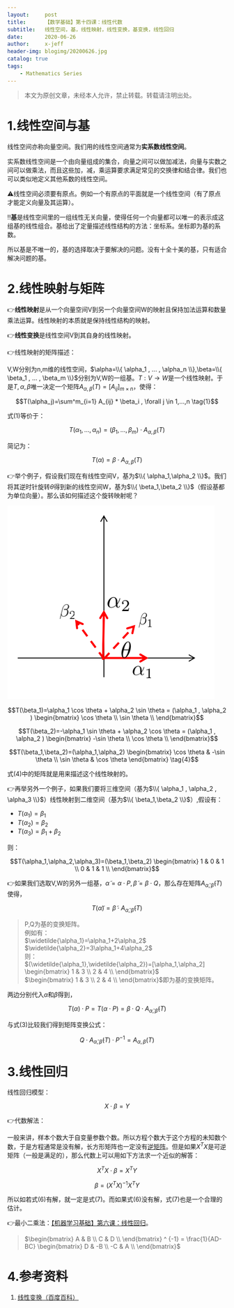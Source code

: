 ```yaml
---
layout:     post
title:      【数学基础】第十四课：线性代数
subtitle:   线性空间，基，线性映射，线性变换，基变换，线性回归
date:       2020-06-26
author:     x-jeff
header-img: blogimg/20200626.jpg
catalog: true
tags:
    - Mathematics Series
---  
```

>本文为原创文章，未经本人允许，禁止转载。转载请注明出处。

# 1.线性空间与基

线性空间亦称向量空间。我们用的线性空间通常为**实系数线性空间**。

实系数线性空间是一个由向量组成的集合，向量之间可以做加减法，向量与实数之间可以做乘法，而且这些加，减，乘运算要求满足常见的交换律和结合律。我们也可以类似地定义其他系数的线性空间。

⚠️线性空间必须要有原点。例如一个有原点的平面就是一个线性空间（有了原点才能定义向量及其运算）。

‼️**基**是线性空间里的一组线性无关向量，使得任何一个向量都可以唯一的表示成这组基的线性组合。基给出了定量描述线性结构的方法：坐标系。坐标即为基的系数。

所以基是不唯一的，基的选择取决于要解决的问题。没有十全十美的基，只有适合解决问题的基。

# 2.线性映射与矩阵

👉**线性映射**是从一个向量空间V到另一个向量空间W的映射且保持加法运算和数量乘法运算。线性映射的本质就是保持线性结构的映射。

👉**线性变换**是线性空间V到其自身的线性映射。

👉线性映射的矩阵描述：

V,W分别为n,m维的线性空间，$\alpha=\\{ \alpha_1 , ... , \alpha_n \\},\beta=\\{ \beta_1 , ... , \beta_m  \\}$分别为V,W的一组基。$T:V \to W$是一个线性映射。于是$T,\alpha,\beta$唯一决定一个矩阵$A_{\alpha,\beta}(T)=[A_{ij}]_{m\times n}$，使得：

$$T(\alpha_j)=\sum^m_{i=1} A_{ij} * \beta_i , \forall j \in 1,...,n \tag{1}$$

式(1)等价于：

$$T(\alpha_1,...,\alpha_n)=(\beta_1,...,\beta_m) \cdot A_{\alpha,\beta}(T) \tag{2}$$

简记为：

$$T(\alpha)=\beta \cdot A_{\alpha,\beta}(T) \tag{3}$$

👉举个例子，假设我们现在有线性空间V，基为$\\{ \alpha_1,\alpha_2 \\}$。我们将其逆时针旋转$\theta$得到新的线性空间W，基为$\\{ \beta_1,\beta_2 \\}$（假设基都为单位向量）。那么该如何描述这个旋转映射呢？

![](https://github.com/x-jeff/BlogImage/raw/master/MathematicsSeries/Lesson14/14x1.png)

$$T(\beta_1)=\alpha_1 \cos \theta + \alpha_2 \sin \theta = (\alpha_1 , \alpha_2 ) \begin{bmatrix} \cos \theta \\ \sin \theta \\ \end{bmatrix}$$

$$T(\beta_2)=-\alpha_1 \sin \theta + \alpha_2 \cos \theta = (\alpha_1 , \alpha_2 ) \begin{bmatrix} -\sin \theta \\ \cos \theta \\ \end{bmatrix}$$

$$T(\beta_1,\beta_2)=(\alpha_1,\alpha_2) \begin{bmatrix} \cos \theta & -\sin \theta \\ \sin \theta & \cos \theta \end{bmatrix} \tag{4}$$

式(4)中的矩阵就是用来描述这个线性映射的。

👉再举另外一个例子，如果我们要将三维空间（基为$\\{ \alpha_1 , \alpha_2 , \alpha_3 \\}$）线性映射到二维空间（基为$\\{ \beta_1,\beta_2 \\}$）,假设有：

* $T(\alpha_1)=\beta_1$
* $T(\alpha_2)=\beta_2$
* $T(\alpha_3)=\beta_1+\beta_2$

则：

$$T(\alpha_1,\alpha_2,\alpha_3)=(\beta_1,\beta_2) \begin{bmatrix} 1 & 0 & 1 \\ 0 & 1 & 1 \\ \end{bmatrix}$$

👉如果我们选取V,W的另外一组基，$\widetilde{\alpha}=\alpha \cdot P,\widetilde{\beta}=\beta \cdot Q$，那么存在矩阵$A_{\widetilde{\alpha},\widetilde{\beta}}(T)$使得，

$$T(\widetilde{\alpha})=\widetilde{\beta} \cdot A_{\widetilde{\alpha},\widetilde{\beta}}(T)$$

>P,Q为基的变换矩阵。   
>例如有：    
>$\widetilde{\alpha_1}=\alpha_1+2\alpha_2$     
>$\widetilde{\alpha_2}=3\alpha_1+4\alpha_2$      
>则：      
>$(\widetilde{\alpha_1},\widetilde{\alpha_2})=[\alpha_1,\alpha_2] \begin{bmatrix} 1 & 3 \\ 2 & 4 \\ \end{bmatrix}$      
>$\begin{bmatrix} 1 & 3 \\ 2 & 4 \\ \end{bmatrix}$即为基的变换矩阵。

两边分别代入$\widetilde{\alpha}$和$\widetilde{\beta}$得到，

$$T(\alpha) \cdot P = T(\alpha \cdot P)=\beta \cdot Q \cdot A_{\widetilde{\alpha},\widetilde{\beta}}(T)$$

与式(3)比较我们得到矩阵变换公式：

$$Q \cdot A_{\widetilde{\alpha},\widetilde{\beta}}(T) \cdot P^{-1}=A_{\alpha,\beta}(T) \tag{5}$$

# 3.线性回归

线性回归模型：

$$X \cdot \beta =Y \tag{6}$$

👉代数解法：

一般来讲，样本个数大于自变量参数个数。所以方程个数大于这个方程的未知数个数，于是方程通常是没有解，长方形矩阵也一定没有[逆矩阵](http://shichaoxin.com/2019/08/27/数学基础-第七课-矩阵与向量/)。但是如果$X^T X$是可逆矩阵（一般是满足的），那么代数上可以用如下方法求一个近似的解答：

$$X^T X \cdot \beta = X^T Y$$

$$\beta = (X^T X) ^ {-1} X^T Y \tag{7}$$

所以如若式(6)有解，就一定是式(7)。而如果式(6)没有解，式(7)也是一个合理的估计。

👉最小二乘法：[【机器学习基础】第六课：线性回归](http://shichaoxin.com/2019/06/30/机器学习基础-第六课-线性回归/)。

>$\begin{bmatrix} A & B \\ C & D \\ \end{bmatrix} ^ {-1} = \frac{1}{AD-BC} \begin{bmatrix} D & -B \\ -C & A \\  \end{bmatrix}$

# 4.参考资料

1. [线性变换（百度百科）](https://baike.baidu.com/item/线性变换/5904192?fromtitle=线性映射&fromid=11044737&fr=aladdin) 